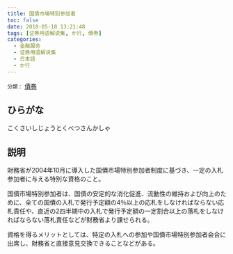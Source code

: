```yaml
---
title: 国債市場特別参加者
toc: false
date: 2018-05-18 13:21:48
tags: [证券用语解说集, か行, 債券]
categories:
  - 金融服务
  - 证券用语解说集
  - 日本語
  - か行
---
```


`分類：` [債券](/tags/債券/)

## ひらがな

こくさいしじょうとくべつさんかしゃ

## 説明

財務省が2004年10月に導入した国債市場特別参加者制度に基づき、一定の入札参加者に与える特別な資格のこと。

国債市場特別参加者は、国債の安定的な消化促進、流動性の維持および向上のために、全ての国債の入札で発行予定額の4％以上の応札をしなければならない応札責任や、直近の2四半期中の入札で発行予定額の一定割合以上の落札をしなければならない落札責任などが財務省より課せられる。

資格を得るメリットとしては、特定の入札への参加や国債市場特別参加者会合に出席し、財務省と直接意見交換できることなどがある。
